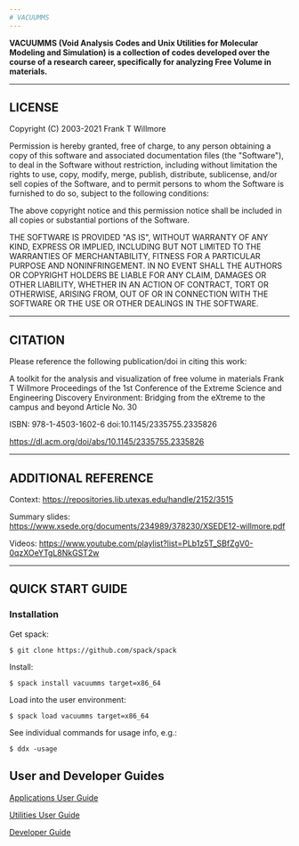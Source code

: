 ```yaml
---
# VACUUMMS
---
```


**VACUUMMS (Void Analysis Codes and Unix Utilities for Molecular Modeling and Simulation) is a collection of codes developed over the course of a research career, specifically for analyzing Free Volume in materials.**

---

## LICENSE

  Copyright (C) 2003-2021 Frank T Willmore

  Permission is hereby granted, free of charge, to any person obtaining a 
  copy of this software and associated documentation files (the "Software"), 
  to deal in the Software without restriction, including without limitation 
  the rights to use, copy, modify, merge, publish, distribute, sublicense, 
  and/or sell copies of the Software, and to permit persons to whom the 
  Software is furnished to do so, subject to the following conditions:

  The above copyright notice and this permission notice shall be included 
  in all copies or substantial portions of the Software.

  THE SOFTWARE IS PROVIDED "AS IS", WITHOUT WARRANTY OF ANY KIND, EXPRESS 
  OR IMPLIED, INCLUDING BUT NOT LIMITED TO THE WARRANTIES OF MERCHANTABILITY, 
  FITNESS FOR A PARTICULAR PURPOSE AND NONINFRINGEMENT. IN NO EVENT SHALL 
  THE AUTHORS OR COPYRIGHT HOLDERS BE LIABLE FOR ANY CLAIM, DAMAGES OR OTHER 
  LIABILITY, WHETHER IN AN ACTION OF CONTRACT, TORT OR OTHERWISE, ARISING 
  FROM, OUT OF OR IN CONNECTION WITH THE SOFTWARE OR THE USE OR OTHER 
  DEALINGS IN THE SOFTWARE.

---

## CITATION

  Please reference the following publication/doi in citing this work:

  A toolkit for the analysis and visualization of free volume in materials
  Frank T Willmore
  Proceedings of the 1st Conference of the Extreme Science and Engineering 
    Discovery Environment: Bridging from the eXtreme to the campus and beyond
  Article No. 30 

  ISBN: 978-1-4503-1602-6 doi:10.1145/2335755.2335826

  https://dl.acm.org/doi/abs/10.1145/2335755.2335826

--- 

## ADDITIONAL REFERENCE

 Context: https://repositories.lib.utexas.edu/handle/2152/3515

 Summary slides: https://www.xsede.org/documents/234989/378230/XSEDE12-willmore.pdf

 Videos: https://www.youtube.com/playlist?list=PLb1z5T_SBfZgV0-0qzXOeYTgL8NkGST2w

---

## QUICK START GUIDE

### Installation

Get spack:

`$ git clone https://github.com/spack/spack`

Install:

`$ spack install vacuumms target=x86_64`

Load into the user environment:

`$ spack load vacuumms target=x86_64`

See individual commands for usage info, e.g.:

`$ ddx -usage`

## User and Developer Guides

[Applications User Guide](https://github.com/frankwillmore/VACUUMMS/blob/master/APPLICATION_USER_GUIDE.md)

[Utilities User Guide](https://github.com/frankwillmore/VACUUMMS/blob/master/UTILITIES_USER_GUIDE.md)


[Developer Guide](DEVELOPER_GUIDE.md)

